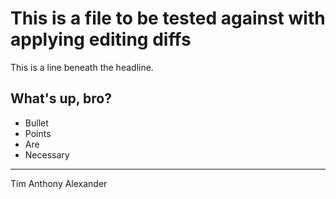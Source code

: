 # This is a file to be tested against with applying editing diffs

This is a line beneath the headline.

## What's up, bro?

- Bullet
- Points
- Are
- Necessary

----

Tim Anthony Alexander
